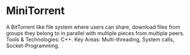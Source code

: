 # MiniTorrent
A BitTorrent like file system where users can share,  download files from groups they belong to in parallel with multiple pieces from multiple peers.
Tools & Technologies: C++.
Key Areas: Multi-threading, System calls, Socket-Programming.
